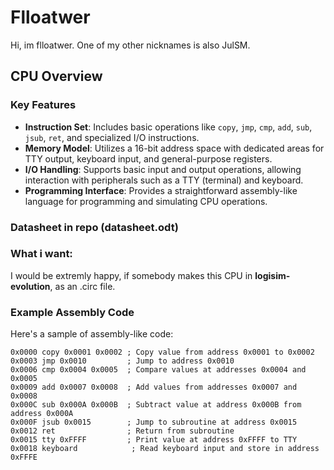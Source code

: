 # Flloatwer

Hi, im flloatwer. One of my other nicknames is also JulSM.

## CPU Overview


### Key Features

- **Instruction Set**: Includes basic operations like `copy`, `jmp`, `cmp`, `add`, `sub`, `jsub`, `ret`, and specialized I/O instructions.
- **Memory Model**: Utilizes a 16-bit address space with dedicated areas for TTY output, keyboard input, and general-purpose registers.
- **I/O Handling**: Supports basic input and output operations, allowing interaction with peripherals such as a TTY (terminal) and keyboard.
- **Programming Interface**: Provides a straightforward assembly-like language for programming and simulating CPU operations.

### Datasheet in repo (datasheet.odt)

### What i want:
I would be extremly happy, if somebody makes this CPU in **logisim-evolution**, as an .circ file.

### Example Assembly Code

Here's a sample of assembly-like code:

```plaintext
0x0000 copy 0x0001 0x0002 ; Copy value from address 0x0001 to 0x0002
0x0003 jmp 0x0010         ; Jump to address 0x0010
0x0006 cmp 0x0004 0x0005  ; Compare values at addresses 0x0004 and 0x0005
0x0009 add 0x0007 0x0008  ; Add values from addresses 0x0007 and 0x0008
0x000C sub 0x000A 0x000B  ; Subtract value at address 0x000B from address 0x000A
0x000F jsub 0x0015        ; Jump to subroutine at address 0x0015
0x0012 ret                ; Return from subroutine
0x0015 tty 0xFFFF         ; Print value at address 0xFFFF to TTY
0x0018 keyboard            ; Read keyboard input and store in address 0xFFFE

